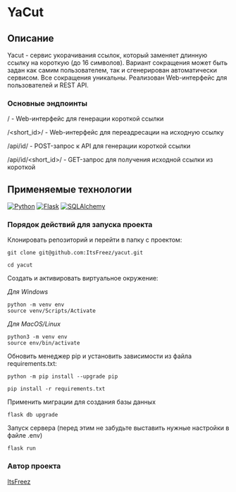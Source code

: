 # YaCut

## Описание
Yacut - cервис укорачивания ссылок, который заменяет длинную ссылку на короткую (до 16 символов).
Вариант сокращения может быть задан как самим пользователем, так и сгенерирован автоматически сервисом.
Все сокращения уникальны. Реализован Web-интерфейс для пользователей и REST API.

### Основные эндпоинты
/ - Web-интерфейс для генерации короткой ссылки

/<short_id>/ - Web-интерфейс для переадресации на исходную ссылку

/api/id/ - POST-запрос к API для генерации короткой ссылки

/api/id/<short_id>/ - GET-запрос для получения исходной ссылки из короткой


## Применяемые технологии

[![Python](https://img.shields.io/badge/-Python-464646?style=flat&logo=Python&logoColor=ffffff&color=043A6B)](https://www.python.org/)
[![Flask](https://img.shields.io/badge/-Flask-464646?style=flat&logo=Flask&logoColor=ffffff&color=043A6B)](https://www.djangoproject.com/)
[![SQLAlchemy](https://img.shields.io/badge/-SQLAlchemy-464646?style=flat&logo=SQLAlchemy&logoColor=ffffff&color=043A6B)](https://www.postgresql.org/)

### Порядок действий для запуска проекта

Клонировать репозиторий и перейти в папку c проектом:

```
git clone git@github.com:ItsFreez/yacut.git
```

```
cd yacut
```

Cоздать и активировать виртуальное окружение:

*Для Windows*
```
python -m venv env
source venv/Scripts/Activate
```
*Для MacOS/Linux*
```
python3 -m venv env
source env/bin/activate
```

Обновить менеджер pip и установить зависимости из файла requirements.txt:

```
python -m pip install --upgrade pip
```

```
pip install -r requirements.txt
```

Применить миграции для создания базы данных

```
flask db upgrade
```

Запуск сервера (перед этим не забудьте выставить нужные настройки в файле .env)
```
flask run
```

### Автор проекта

[ItsFreez](https://github.com/ItsFreez)
